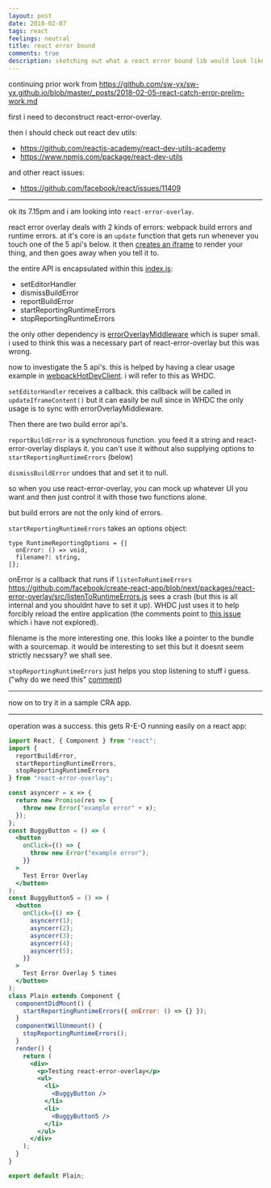 ```yaml
---
layout: post
date: 2018-02-07
tags: react
feelings: neutral
title: react error bound
comments: true
description: sketching out what a react error bound lib would look like
---
```



continuing prior work from https://github.com/sw-yx/sw-yx.github.io/blob/master/_posts/2018-02-05-react-catch-error-prelim-work.md

first i need to deconstruct react-error-overlay.

then i should check out react dev utils:
- <https://github.com/reactjs-academy/react-dev-utils-academy>
- <https://www.npmjs.com/package/react-dev-utils>

and other react issues:
- <https://github.com/facebook/react/issues/11409>


---

ok its 7.15pm and i am looking into `react-error-overlay`.

react error overlay deals with 2 kinds of errors: webpack build errors and runtime errors. at it's core is an `update` function that gets run whenever you touch one of the 5 api's below. it then [creates an iframe](https://github.com/facebook/create-react-app/blob/47d2d94118db8d8366ac8036469439885d3e1525/packages/react-error-overlay/src/index.js#L122) to render your thing, and then goes away when you tell it to.

the entire API is encapsulated within this [index.js](https://github.com/facebook/create-react-app/blob/next/packages/react-error-overlay/src/index.js):

- setEditorHandler
- dismissBuildError
- reportBuildError
- startReportingRuntimeErrors
- stopReportingRuntimeErrors

the only other dependency is [errorOverlayMiddleware](https://github.com/facebook/create-react-app/blob/3767d91886823349ec46288d9b7ea48d4149890a/packages/react-dev-utils/errorOverlayMiddleware.js) which is super small. i used to think this was a necessary part of react-error-overlay but this was wrong.

now to investigate the 5 api's. this is helped by having a clear usage example in [webpackHotDevClient](https://github.com/facebook/create-react-app/blob/3767d91886823349ec46288d9b7ea48d4149890a/packages/react-dev-utils/webpackHotDevClient.js). i will refer to this as WHDC.

`setEditorHandler` receives a callback. this callback will be called in `updateIframeContent()` but it can easily be null since in WHDC the only usage is to sync with errorOverlayMiddleware.

Then there are two build error api's.

`reportBuildError` is a synchronous function. you feed it a string and react-error-overlay displays it. you can't use it without also supplying options to `startReportingRuntimeErrors` (below)

`dismissBuildError` undoes that and set it to null.

so when you use react-error-overlay, you can mock up whatever UI you want and then just control it with those two functions alone.

but build errors are not the only kind of errors.

`startReportingRuntimeErrors` takes an options object:

```
type RuntimeReportingOptions = {|
  onError: () => void,
  filename?: string,
|};
```

onError is a callback that runs if `listenToRuntimeErrors` <https://github.com/facebook/create-react-app/blob/next/packages/react-error-overlay/src/listenToRuntimeErrors.js> sees a crash (but this is all internal and you shouldnt have to set it up). WHDC just uses it to help forcibly reload the entire application (the comments point to [this issue](https://github.com/facebook/create-react-app/issues/3096) which i have not explored).

filename is the more interesting one. this looks like a pointer to the bundle with a sourcemap. it would be interesting to set this but it doesnt seem strictly necssary? we shall see.

`stopReportingRuntimeErrors` just helps you stop listening to stuff i guess. ("why do we need this" [comment](https://github.com/facebook/create-react-app/blob/3767d91886823349ec46288d9b7ea48d4149890a/packages/react-dev-utils/webpackHotDevClient.js#L55))

---

now on to try it in a sample CRA app.

---

operation was a success. this gets R-E-O running easily on a react app:

```jsx
import React, { Component } from "react";
import {
  reportBuildError,
  startReportingRuntimeErrors,
  stopReportingRuntimeErrors
} from "react-error-overlay";

const asyncerr = x => {
  return new Promise(res => {
    throw new Error("example error" + x);
  });
};
const BuggyButton = () => (
  <button
    onClick={() => {
      throw new Error("example error");
    }}
  >
    Test Error Overlay
  </button>
);
const BuggyButton5 = () => (
  <button
    onClick={() => {
      asyncerr(1);
      asyncerr(2);
      asyncerr(3);
      asyncerr(4);
      asyncerr(5);
    }}
  >
    Test Error Overlay 5 times
  </button>
);
class Plain extends Component {
  componentDidMount() {
    startReportingRuntimeErrors({ onError: () => {} });
  }
  componentWillUnmount() {
    stopReportingRuntimeErrors();
  }
  render() {
    return (
      <div>
        <p>Testing react-error-overlay</p>
        <ul>
          <li>
            <BuggyButton />
          </li>
          <li>
            <BuggyButton5 />
          </li>
        </ul>
      </div>
    );
  }
}

export default Plain;

```

